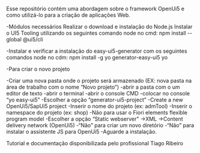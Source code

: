 Esse repositório contém uma abordagem sobre o framework OpenUi5 e como utilizá-lo para a criação de aplicações Web.

-Módulos necessários
  Realizar o download e instalação do Node.js
  Instalar o UI5 Tooling utilizando os seguintes comando node no cmd:
  npm install --global @ui5/cli

-Instalar e verificar a instalação  do easy-ui5-generator com os seguintes comandos node no cdm:
  npm install -g yo generator-easy-ui5
  yo

-Para criar o novo projeto

  -Criar uma nova pasta onde o projeto será armazenado (EX: nova pasta na área de trabalho com o nome “Novo projeto”)
  -abrir a pasta com o um editor de texto
  -abrir o terminal
  -abrir o console CMD
  -colocar no console “yo easy-ui5”
  -Escolher a opção “generator-ui5-project”
  -Create a new OpenUi5/SapUi5 project
  -Inserir o nome do projeto (ex: admTool)
  -Inserir o namespace do projeto (ex: shop)
  -Não para usar o Fiori elements flexible program model
  -Escolher a opção “Static webserver"
  ->XML
  ->Content delivery network (OpenUi5)
  -“Não” para criar um novo diretório
  -“Não” para instalar o assistente JS para OpenUi5
  -Aguarde a instalação.
  
Tutorial e documentação disponibilizada pelo profissional Tiago Ribeiro